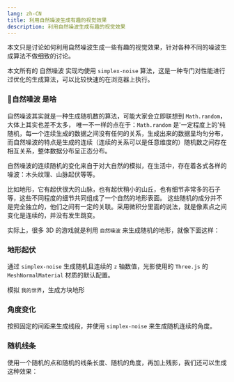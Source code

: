 ```yaml
---
lang: zh-CN
title: 利用自然噪波生成有趣的视觉效果
description: 利用自然噪波生成有趣的视觉效果
---
```


本文只是讨论如何利用自然噪波生成一些有趣的视觉效果，针对各种不同的噪波生成算法不做细致的讨论。

本文所有的 自然噪波 实现均使用 `simplex-noise` 算法，这是一种专门对性能进行过优化的生成算法，可以比较快速的在浏览器上执行。

<!-- more -->

### 🌲自然噪波 是啥

自然噪波其实就是一种生成随机数的算法，可能大家会立即联想到 `Math.random`，大体上其实也差不太多，
唯一不一样的点在于：`Math.random` 是'一定程度上的'纯随机，每一个连续生成的数据之间没有任何的关系，生成出来的数据呈均匀分布，
而自然噪波的特点是生成的连续（连续的关系可以是任意维度的）随机数之间存在相互关系，整体数据分布呈正态分布。

自然噪波的连续随机的变化来自于对大自然的模拟，在生活中，存在着各式各样的噪波：木头纹理、山脉起伏等等。

比如地形，它有起伏很大的山脉，也有起伏稍小的山丘，也有细节非常多的石子等，这些不同程度的细节共同组成了一个自然的地形表面。
这些随机的成分并不是完全独立的，他们之间有一定的关联。采用微积分里面的说法，就是像素点之间变化是连续的，并没有发生跳变。

实际上，很多 3D 的游戏就是利用 `自然噪波` 来生成随机的地形，就像下面这样：

### 地形起伏

通过 `simplex-noise` 生成随机且连续的 `z` 轴数值，光影使用的 `Three.js` 的 `MeshNormalMaterial` 材质的默认配置。

<noise-3d-plane-terrain />

模拟 `我的世界`，生成方块地形

<noise-3d-box-terrain />

### 角度变化

按照固定的间距来生成线段，并使用 `simplex-noise` 来生成随机连续的角度。

<noise-angle-field />

### 随机线条

使用一个随机的点和随机的线条长度、随机的角度，再加上残影，我们还可以生成这种效果：

<noise-line-afterimage />
